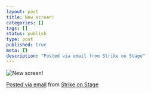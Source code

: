 ```yaml
---
layout: post
title: New screen!
categories: []
tags: []
status: publish
type: post
published: true
meta: {}
description: "Posted via email from Strike on Stage"
---
```


![New screen!]({{site.baseurl}}/assets/posterous/strikeonstage/201004-screen.jpg)

[Posted via email](http://posterous.com)  from 
[Strike on Stage](http://strikeonstage.posterous.com/new-screen-7)

